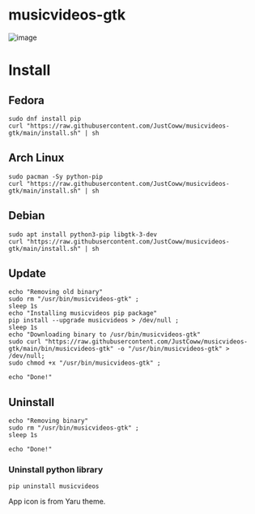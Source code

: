 # musicvideos-gtk

![image](https://user-images.githubusercontent.com/68345611/169414982-e716c322-4de6-4149-ac8d-1eb697ebb4be.png)


# Install

## Fedora
```shell
sudo dnf install pip
curl "https://raw.githubusercontent.com/JustCoww/musicvideos-gtk/main/install.sh" | sh
```

## Arch Linux
```shell
sudo pacman -Sy python-pip
curl "https://raw.githubusercontent.com/JustCoww/musicvideos-gtk/main/install.sh" | sh
```

## Debian
```shell
sudo apt install python3-pip libgtk-3-dev
curl "https://raw.githubusercontent.com/JustCoww/musicvideos-gtk/main/install.sh" | sh
```

## Update
```shell
echo "Removing old binary"
sudo rm "/usr/bin/musicvideos-gtk" ;
sleep 1s
echo "Installing musicvideos pip package"
pip install --upgrade musicvideos > /dev/null ;
sleep 1s
echo "Downloading binary to /usr/bin/musicvideos-gtk"
sudo curl "https://raw.githubusercontent.com/JustCoww/musicvideos-gtk/main/bin/musicvideos-gtk" -o "/usr/bin/musicvideos-gtk" > /dev/null;
sudo chmod +x "/usr/bin/musicvideos-gtk" ;

echo "Done!"
```

## Uninstall
```shell
echo "Removing binary"
sudo rm "/usr/bin/musicvideos-gtk" ;
sleep 1s

echo "Done!"
```
### Uninstall python library
```shell
pip uninstall musicvideos
```

App icon is from Yaru theme.
